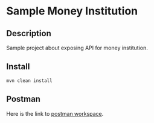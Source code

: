 # Sample Money Institution

## Description

Sample project about exposing API for money institution.

## Install

```shell script
mvn clean install
```

## Postman

Here is the link to [postman workspace](https://www.postman.com/AsheTM/workspace/sample-money-institution/overview).
